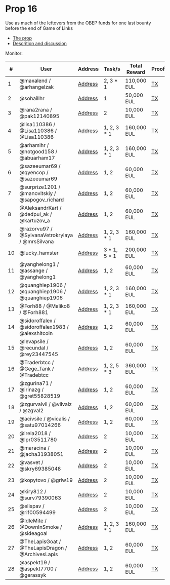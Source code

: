 # Prop 16

Use as much of the leftovers from the OBEP funds for one last bounty before the end of Game of Links

- [The prop](https://cyber.page/governance/16)
- [Descrition and discussion](https://ai.cybercongress.ai/t/prop-16-discussion-abolish-obep-bounty-for-a-combinaltion-of-both/149)

Monitor:

| # | User | Address | Task/s | Total Reward | Proof |
|---|------|---------|-------|---------------|--------|
| 1 | @maxalend / @arhangelzak | [Address](https://cyber.page/network/euler/contract/cyber1zejjt25xw9gwvhave95ykkvgqjtk7j56dpkre2) | 2, 3 * 1 | 110,000 EUL | [TX]() | 
| 2 | @sohaillhr | [Address](https://cyber.page/network/euler/contract/cyber1z3u9w3vyq6sw7ndxcdpjkgvlj0qaqm6s9qzfvu) | 1 | 50,000 EUL | [TX]() | 
| 3 | @rana2rana / @pak12140895 | [Address](https://cyber.page/network/euler/contract/cyber1z3u9w3vyq6sw7ndxcdpjkgvlj0qaqm6s9qzfvu) | 2 | 10,000 EUL | [TX]() | 
| 4 | @lisa110386 / @Lisa110386 / @Lisa110386 | [Address](https://cyber.page/network/euler/contract/cyber1ke9xxd3d6y0ttduac062zvv3r0jtakvhj5nr9l) | 1, 2, 3 * 1 | 160,000 EUL | [TX]() | 
| 5 | @arhamlhr / @notgood158 / @abuarham17  | [Address](https://cyber.page/network/euler/contract/cyber1pzyt3y68zcnvl7hkvuffqfedccaptf6n0j4unq) | 1, 2, 3 * 1 | 160,000 EUL | [TX]() | 
| 6 | @sazeeumar69 / @qyencop / @sazeeumar69 | [Address](https://cyber.page/network/euler/contract/cyber1h9zrqgwcjtul3s9qxf0hk0ym9alm44ztqk9jn0) | 1, 2 | 60,000 EUL | [TX]() | 
| 7 | @surprize1201 / @manovitskiy / @sapogov_richard | [Address](https://cyber.page/network/euler/contract/cyber14thj9udwenk5q8c5ey2urude2j54xud2ejfckv) | 1, 2 | 60,000 EUL | [TX]() | 
| 8 | @AleksandrKart / @dedpul_ak / @kartuzov_a | [Address](https://cyber.page/network/euler/contract/cyber185y3kgv3e6t4sue0a55jyq88hv76th3u8ttxz9) | 1, 2 | 60,000 EUL | [TX]() | 
| 9 | @razorvu97 / @SylvanaVetrokrylaya / @mrsSilvana | [Address](https://cyber.page/network/euler/contract/cyber19lsruwa85k93ahzkdwaydyrl6ehz9dmmj9lxce) | 1, 2, 3 * 1 | 160,000 EUL | [TX]() | 
| 10 | @lucky_hamster | [Address](https://cyber.page/network/euler/contract/cyber1rc2647d9nftgwwh9n5vaw26lnjdrewc4fygps4) | 3 * 1, 5 * 1 | 200,000 EUL | [TX]() | 
| 11 | @yanghelong1 / @assange / @yanghelong1 | [Address](https://cyber.page/network/euler/contract/cyber18fudz7p6ah9yvdr4p9aflp8pgzngx84car8y5q) | 1, 2 | 60,000 EUL | [TX]() | 
| 12 | @quanghiep1906 / @quanghiep1906 / @quanghiep1906 | [Address](https://cyber.page/network/euler/contract/cyber1jz57cgfr248y9w6sn76l7pugjkr6e7zh7uen5u) | 1, 2, 3 * 1 | 160,000 EUL | [TX]() | 
| 13 | @Forh88 / @Maliko8 / @Forh881 | [Address](https://cyber.page/network/euler/contract/cyber1njpfrygstn6r5awzp77keyhkl3wfhzmvf6e6t4) | 1, 2, 3 * 1 | 160,000 EUL | [TX]() | 
| 14 | @sidoroffalex / @sidoroffalex1983 / @alexshitcoin | [Address](https://cyber.page/network/euler/contract/cyber1damlfdlp8yynjvrmv6pd3t33f4currrhadtqzl) | 1, 2 | 60,000 EUL | [TX]() | 
| 15 | @levapsile / @recundal / @rey23447545 | [Address](https://cyber.page/network/euler/contract/cyber1y7ku6vf9vq53pv4y6lw2zjn4d5ul3javlae4ql) | 1, 2 | 60,000 EUL | [TX]() | 
| 16 | @Traderbtcc / @Gege_Tank / @Tradebtcc | [Address](https://cyber.page/network/euler/contract/cyber1ypvt8rf8md7qedvnk0p8cvd6mnffepstr3u0kr) | 1, 2, 5 * 3 | 360,000 EUL | [TX]() | 
| 17 | @zgurina71 / @irinazg / @gret55828519 | [Address](https://cyber.page/network/euler/contract/cyber17tksas9e4nkp25vgwcsd7z6y83pa6u7sf4hlwl) | 1, 2 | 60,000 EUL | [TX]() | 
| 18 | @zgurvalvil / @vilvalz / @zgval2 | [Address](https://cyber.page/network/euler/contract/cyber167hs9ma63wd02xym0vjw80uqlekt0cs539rtd3) | 1, 2 | 60,000 EUL | [TX]() | 
| 19 | @acivsile / @vicalis / @satu97014266 | [Address](https://cyber.page/network/euler/contract/cyber13855g4d5pfhtnqemgp700qs36qpjdnazt443vf) | 1, 2 | 60,000 EUL | [TX]() | 
| 20 | @irela2018 / @lpr03511780 | [Address](https://cyber.page/network/euler/contract/cyber1jlu5u2sj0afddmcj7lxfy0ng466s8l2qf233z3) | 2 | 10,000 EUL | [TX]() | 
| 21 | @maracina / @jacha31938051 | [Address](https://cyber.page/network/euler/contract/cyber1m3yh7j0jefp9dl26cz8fqexfg8tds39lna899n) | 2 | 10,000 EUL | [TX]() | 
| 22 | @vasvet / @skry69385048 | [Address](https://cyber.page/network/euler/contract/cyber1ueywgan39tj27pdysq0d54cqvcwyggf6a52tcr) | 2 | 10,000 EUL | [TX]() | 
| 23 | @kopytovo / @griw19 | [Address](https://cyber.page/network/euler/contract/cyber1pkxtd9xwmqwg08kjgz9xqyee3aw7j8upflkxq8) | 2 | 10,000 EUL | [TX]() | 
| 24 | @kiry812 / @surv79390063 | [Address](https://cyber.page/network/euler/contract/cyber197h938dvw52kzf2l7gke2u5tcz3grvlezpwmce) | 2 | 10,000 EUL | [TX]() | 
| 25 | @elispav / @rif00594499 | [Address](https://cyber.page/network/euler/contract/cyber12arnsa069zhad0e40mlgy034n7aq77e2h77hww) | 2 | 10,000 EUL | [TX]() | 
| 26 | @IdleMite / @DownInSmoke / @sideagoal | [Address](https://cyber.page/network/euler/contract/cyber1gh8tenvx2sf9kj2c359ey6s5k0vzlrl7xdc0jl) | 1, 2, 3 * 1 | 160,000 EUL | [TX]() | 
| 27 | @TheLapisGoat / @TheLapisDragon / @ArchivesLapis | [Address](https://cyber.page/network/euler/contract/cyber1tx6dnqh0nnj05uuell7rhnwhennscehlh2hy33) | 1, 2 | 60,000 EUL | [TX]() | 
| 28 | @aspekt19 / @aspekt7700 / @gerassyk | [Address](https://cyber.page/network/euler/contract/cyber1yvlp9gzqaufwz02swp5wqsqhlmfcrcl8ljen4x) | 1, 2 | 60,000 EUL | [TX]() | 

